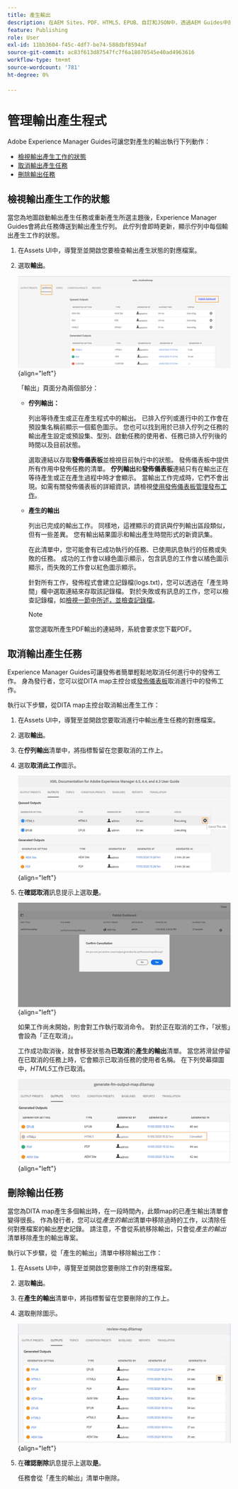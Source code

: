 ```yaml
---
title: 產生輸出
description: 在AEM Sites、PDF、HTML5、EPUB、自訂和JSON中，透過AEM Guides中的DITA-OT外掛程式、原生PDF發佈和FMPS管理輸出產生程式。
feature: Publishing
role: User
exl-id: 11bb3604-f45c-4df7-be74-588dbf8594af
source-git-commit: ac83f613d87547fc7f6a18070545e40ad4963616
workflow-type: tm+mt
source-wordcount: '781'
ht-degree: 0%

---
```


# 管理輸出產生程式

Adobe Experience Manager Guides可讓您對產生的輸出執行下列動作：

- [檢視輸出產生工作的狀態](#view-the-status-of-the-output-generation-task)
- [取消輸出產生任務](#cancel-an-output-generation-task)
- [刪除輸出任務](#delete-an-output-task)

## 檢視輸出產生工作的狀態

當您為地圖啟動輸出產生任務或重新產生所選主題後，Experience Manager Guides會將此任務傳送到輸出產生佇列。 此佇列會即時更新，顯示佇列中每個輸出產生工作的狀態。

1. 在Assets UI中，導覽至並開啟您要檢查輸出產生狀態的對應檔案。

1. 選取&#x200B;**輸出**。

   ![](images/output-queued.png){align="left"}

   「輸出」頁面分為兩個部分：

   - **佇列輸出：**

     列出等待產生或正在產生程式中的輸出。 已排入佇列或進行中的工作會在預設集名稱前顯示一個藍色圖示。 您也可以找到用於已排入佇列之任務的輸出產生設定或預設集、型別、啟動任務的使用者、任務已排入佇列後的時間以及目前狀態。

     選取連結以存取&#x200B;**發佈儀表板**&#x200B;並檢視目前執行中的狀態。 發佈儀表板中提供所有作用中發佈任務的清單。 **佇列輸出**&#x200B;和&#x200B;**發佈儀表板**&#x200B;連結只有在輸出正在等待產生或正在產生過程中時才會顯示。 當輸出工作完成時，它們不會出現。如需有關發佈儀表板的詳細資訊，請檢視[使用發佈儀表板管理發布工作](generate-output-publish-dashboard.md#)。

   - **產生的輸出**

     列出已完成的輸出工作。 同樣地，這裡顯示的資訊與佇列輸出區段類似，但有一些差異。 您有輸出結果圖示和輸出產生時間形式的新資訊集。

     在此清單中，您可能會有已成功執行的任務、已使用訊息執行的任務或失敗的任務。 成功的工作會以綠色圖示顯示，包含訊息的工作會以橘色圖示顯示，而失敗的工作會以紅色圖示顯示。

     針對所有工作，發佈程式會建立記錄檔\(logs.txt\)，您可以透過在「產生時間」欄中選取連結來存取該記錄檔。 對於失敗或有訊息的工作，您可以檢查記錄檔，如[檢視一節中所述，並檢查記錄檔](generate-output-basic-troubleshooting.md#id1822G0P0CHS)。

     >[!NOTE]
     >
     > 當您選取所產生PDF輸出的連結時，系統會要求您下載PDF。


## 取消輸出產生任務

Experience Manager Guides可讓發佈者簡單輕鬆地取消任何進行中的發佈工作。 身為發行者，您可以從DITA map主控台或[發佈儀表板](generate-output-publish-dashboard.md#)取消進行中的發佈工作。

執行以下步驟，從DITA map主控台取消輸出產生工作：

1. 在Assets UI中，導覽至並開啟您要取消進行中輸出產生任務的對應檔案。

1. 選取&#x200B;**輸出**。

1. 在&#x200B;**佇列輸出**&#x200B;清單中，將指標暫留在您要取消的工作上。

1. 選取&#x200B;**取消此工作**&#x200B;圖示。

   ![](images/cancel-publish-task-map-console.png){align="left"}

1. 在&#x200B;**確認取消**&#x200B;訊息提示上選取&#x200B;**是**。

   ![](images/confirm-cancel-output-map-console.png){align="left"}

   如果工作尚未開始，則會對工作執行取消命令。 對於正在取消的工作，「狀態」會設為「正在取消」。

   工作成功取消後，就會移至狀態為&#x200B;**已取消**&#x200B;的&#x200B;**產生的輸出**&#x200B;清單。 當您將滑鼠停留在已取消的任務上時，它會顯示已取消任務的使用者名稱。 在下列熒幕擷圖中，*HTML5*&#x200B;工作已取消。

   ![](images/cancelled-output-task.png){align="left"}


## 刪除輸出任務

當您為DITA map產生多個輸出時，在一段時間內，此類map的已產生輸出清單會變得很長。 作為發行者，您可以從&#x200B;*產生的輸出*&#x200B;清單中移除過時的工作，以清除任何對應檔案的輸出歷史記錄。 請注意，不會從系統移除輸出，只會從&#x200B;*產生的輸出*&#x200B;清單移除產生的輸出專案。

執行以下步驟，從「產生的輸出」清單中移除輸出工作：

1. 在Assets UI中，導覽至並開啟您要刪除工作的對應檔案。

1. 選取&#x200B;**輸出**。

1. 在&#x200B;**產生的輸出**&#x200B;清單中，將指標暫留在您要刪除的工作上。

1. 選取刪除圖示。

   ![](images/delete-output-task.png){align="left"}

1. 在&#x200B;**確認刪除**&#x200B;訊息提示上選取&#x200B;**是**。

   任務會從「產生的輸出」清單中刪除。
